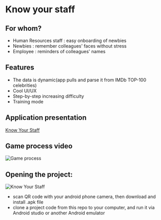 # Know your staff
## For whom?
* Human Resources staff : easy onboarding of newbies
* Newbies : remember colleagues' faces without stress
* Employee : reminders of colleagues' names

## Features
* The data is dynamic(app pulls and parse it from IMDb TOP-100 celebrities)
* Cool UI/UX
* Step-by-step increasing difficulty
* Training mode

## Application presentation
[Know Your Staff](https://docs.google.com/presentation/d/1fA22HWoTF_1DQw4mHjD4ULCrufIYUHhFo6VxaZdNpBk/edit?usp=sharing)

## Game process video
![Game process](https://github.com/Harnet69/Know-Your-Staff/blob/master/app/GitHubFiles/screen.gif)

## Opening the project:
![Know Your Staff](https://github.com/Harnet69/Know-Your-Staff/blob/master/app/GitHubFiles/qr-code.png)
* scan QR code with your android phone camera, then download and install .apk file
* clone a project code from this repo to your computer, and run it via Android studio or another Android emulator
